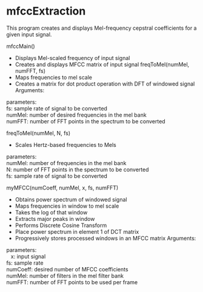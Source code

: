 # mfccExtraction
This program creates and displays Mel-frequency cepstral coefficients for a given input signal. </br>

mfccMain()
  - Displays Mel-scaled frequency of input signal
  - Creates and displays MFCC matrix of input signal freqToMel(numMel, numFFT, fs)
  - Maps frequencies to mel scale
  - Creates a matrix for dot product operation with DFT of windowed signal Arguments:

  parameters: </br>
    fs: sample rate of signal to be converted </br>
    numMel: number of desired frequencies in the mel bank </br>
    numFFT: number of FFT points in the spectrum to be converted </br>
  
freqToMel(numMel, N, fs)
  - Scales Hertz-based frequencies to Mels
  
  parameters:</br>
    numMel: number of frequencies in the mel bank </br>
    N: number of FFT points in the spectrum to be converted </br>
    fs: sample rate of signal to be converted </br>
    
myMFCC(numCoeff, numMel, x, fs, numFFT)
  - Obtains power spectrum of windowed signal
  - Maps frequencies in window to mel scale
  - Takes the log of that window
  - Extracts major peaks in window
  - Performs Discrete Cosine Transform
  - Place power spectrum in element 1 of DCT matrix
  - Progressively stores processed windows in an MFCC matrix Arguments:
  
  parameters: </br>
    &nbsp;&nbsp; x: input signal </br>
    fs: sample rate </br>
    numCoeff: desired number of MFCC coefficients </br>
    numMel: number of filters in the mel filter bank </br>
    numFFT: number of FFT points to be used per frame </br>
